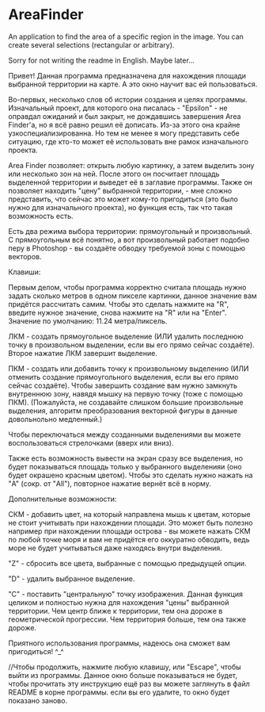 # AreaFinder
An application to find the area of a specific region in the image. You can create several selections (rectangular or arbitrary).

Sorry for not writing the readme in English. Maybe later...

Привет! Данная программа предназначена для нахождения площади выбранной территории на карте.
А это окно научит вас ей пользоваться.

Во-первых, несколько слов об истории создания и целях программы. Изначальный проект, для которого она писалась - "Epsilon" - не оправдал ожиданий и был закрыт, не дождавшись завершения Area Finder'a, но я всё равно решил её дописать. Из-за этого она крайне узкоспециализированна. Но тем не менее я могу представить себе ситуацию, где кто-то может её использовать вне рамок изначального проекта.

Area Finder позволяет: открыть любую картинку, а затем выделить зону или несколько зон на ней. После этого он посчитает площадь выделенной территории и выведет её в заглавие программы. Также он позволяет находить "цену" выбранной территории, - мне сложно представить, что сейчас это может кому-то пригодиться (это было нужно для изначального проекта), но функция есть, так что такая возможность есть.

Есть два режима выбора территории: прямоугольный и произвольный. С прямоугольным всё понятно, а вот произвольный работает подобно перу в Photoshop - вы создаёте обводку требуемой зоны с помощью векторов.

Клавиши:

Первым делом, чтобы программа корректно считала площадь нужно задать сколько метров в одном пикселе картинки, данное значение вам придётся рассчитать самим. Чтобы это сделать нажмите на "R", введите нужное значение, снова нажмите на "R" или на "Enter". Значение по умолчанию: 11.24 метра/пиксель.

ЛКМ - создать прямоугольное выделение (ИЛИ удалить последнюю точку в произвольном выделении, если вы его прямо сейчас создаёте). Второе нажатие ЛКМ завершит выделение.

ПКМ - создать или добавить точку к произвольному выделению (ИЛИ отменить создание прямоугольного выделения, если вы его прямо сейчас создаёте). Чтобы завершить создание вам нужно замкнуть внутреннюю зону, навядя мышку на первую точку (тоже с помощью ПКМ). (Пожалуйста, не создавайте слишком большие произвольные выделения, алгоритм преобразования векторной фигуры в данные довольнольно медленный.)

Чтобы переключаться между созданными выделениями вы можете воспользоваться стрелочками (вверх или вниз).

Также есть возможность вывести на экран сразу все выделения, но будет показываться площадь только у выбранного выделенияи (оно будет окрашено красным цветом). Чтобы это сделать нужно нажать на "A" (сокр. от "All"), повторное нажатие вернёт всё в норму.

Дополнительные возможности:

СКМ - добавить цвет, на который направлена мышь к цветам, которые не стоит учитывать при нахождении площади. Это может быть полезно например при нахождении площади острова - вы можете нажать СКМ по любой точке моря и вам не придётся его оккуратно обводить, ведь море не будет учитываться даже находясь внутри выделения.

"Z" - сбросить все цвета, выбранные с помощью предыдущей опции.

"D" - удалить выбранное выделение.

"С" - поставить "центральную" точку изображения. Данная функция целиком и полностью нужна для нахождения "цены" выбранной территории. Чем центр ближе к территории, тем она дороже в геометрической прогрессии. Чем территория больше, тем она также дороже.

Приятного использования программы, надеюсь она сможет вам пригодиться! ^_^

//Чтобы продолжить, нажмите любую клавишу, или "Escape", чтобы выйти из программы. Данное окно больше показываться не будет, чтобы прочитать эту инструкцию ещё раз вы можете заглянуть в файл README в корне программы. если вы его удалите, то окно будет показано заново.
